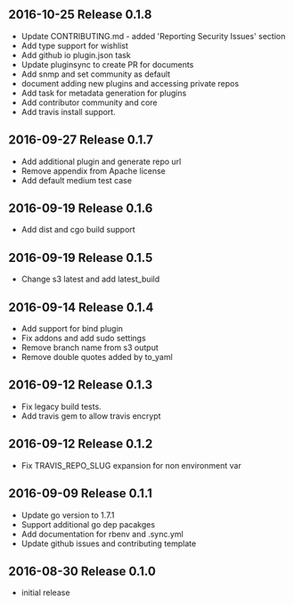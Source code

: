 ## 2016-10-25 Release 0.1.8

* Update CONTRIBUTING.md - added 'Reporting Security Issues' section
* Add type support for wishlist
* Add github io plugin.json task
* Update pluginsync to create PR for documents
* Add snmp and set community as default
* document adding new plugins and accessing private repos
* Add task for metadata generation for plugins
* Add contributor community and core
* Add travis install support.

## 2016-09-27 Release 0.1.7

* Add additional plugin and generate repo url
* Remove appendix from Apache license
* Add default medium test case

## 2016-09-19 Release 0.1.6

* Add dist and cgo build support

## 2016-09-19 Release 0.1.5

* Change s3 latest and add latest_build

## 2016-09-14 Release 0.1.4

* Add support for bind plugin
* Fix addons and add sudo settings
* Remove branch name from s3 output
* Remove double quotes added by to_yaml

## 2016-09-12 Release 0.1.3

* Fix legacy build tests.
* Add travis gem to allow travis encrypt

## 2016-09-12 Release 0.1.2

* Fix TRAVIS_REPO_SLUG expansion for non environment var

## 2016-09-09 Release 0.1.1

* Update go version to 1.7.1
* Support additional go dep pacakges
* Add documentation for rbenv and .sync.yml
* Update github issues and contributing template

## 2016-08-30 Release 0.1.0

* initial release
